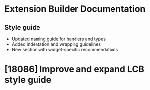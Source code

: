 # Extension Builder Documentation
## Style guide

* Updated naming guide for handlers and types
* Added indentation and wrapping guidelines
* New section with widget-specific recommendations

# [18086] Improve and expand LCB style guide
